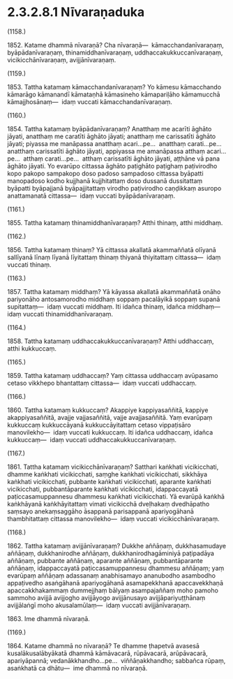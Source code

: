 

# 2.3.2.8.1 Nīvaraṇaduka






(1158.)

1852\. Katame dhammā nīvaraṇā? Cha nīvaraṇā—  kāmacchandanīvaraṇaṃ, byāpādanīvaraṇaṃ, thinamiddhanīvaraṇaṃ, uddhaccakukkuccanīvaraṇaṃ, vicikicchānīvaraṇaṃ, avijjānīvaraṇaṃ.

(1159.)

1853\. Tattha katamaṃ kāmacchandanīvaraṇaṃ? Yo kāmesu kāmacchando kāmarāgo kāmanandī kāmataṇhā kāmasineho kāmapariḷāho kāmamucchā kāmajjhosānaṃ—  idaṃ vuccati kāmacchandanīvaraṇaṃ.

(1160.)

1854\. Tattha katamaṃ byāpādanīvaraṇaṃ? Anatthaṃ me acarīti āghāto jāyati, anatthaṃ me caratīti āghāto jāyati; anatthaṃ me carissatīti āghāto jāyati; piyassa me manāpassa anatthaṃ acari…pe…  anatthaṃ carati…pe…  anatthaṃ carissatīti āghāto jāyati, appiyassa me amanāpassa atthaṃ acari…pe…  atthaṃ carati…pe…  atthaṃ carissatīti āghāto jāyati, aṭṭhāne vā pana āghāto jāyati. Yo evarūpo cittassa āghāto paṭighāto paṭighaṃ paṭivirodho kopo pakopo sampakopo doso padoso sampadoso cittassa byāpatti manopadoso kodho kujjhanā kujjhitattaṃ doso dussanā dussitattaṃ byāpatti byāpajjanā byāpajjitattaṃ virodho paṭivirodho caṇḍikkaṃ asuropo anattamanatā cittassa—  idaṃ vuccati byāpādanīvaraṇaṃ.

(1161.)

1855\. Tattha katamaṃ thinamiddhanīvaraṇaṃ? Atthi thinaṃ, atthi middhaṃ.

(1162.)

1856\. Tattha katamaṃ thinaṃ? Yā cittassa akallatā akammaññatā olīyanā sallīyanā līnaṃ līyanā līyitattaṃ thinaṃ thiyanā thiyitattaṃ cittassa—  idaṃ vuccati thinaṃ.

(1163.)

1857\. Tattha katamaṃ middhaṃ? Yā kāyassa akallatā akammaññatā onāho pariyonāho antosamorodho middhaṃ soppaṃ pacalāyikā soppaṃ supanā supitattaṃ—  idaṃ vuccati middhaṃ. Iti idañca thinaṃ, idañca middhaṃ—  idaṃ vuccati thinamiddhanīvaraṇaṃ.

(1164.)

1858\. Tattha katamaṃ uddhaccakukkuccanīvaraṇaṃ? Atthi uddhaccaṃ, atthi kukkuccaṃ.

(1165.)

1859\. Tattha katamaṃ uddhaccaṃ? Yaṃ cittassa uddhaccaṃ avūpasamo cetaso vikkhepo bhantattaṃ cittassa—  idaṃ vuccati uddhaccaṃ.

(1166.)

1860\. Tattha katamaṃ kukkuccaṃ? Akappiye kappiyasaññitā, kappiye akappiyasaññitā, avajje vajjasaññitā, vajje avajjasaññitā. Yaṃ evarūpaṃ kukkuccaṃ kukkuccāyanā kukkuccāyitattaṃ cetaso vippaṭisāro manovilekho—  idaṃ vuccati kukkuccaṃ. Iti idañca uddhaccaṃ, idañca kukkuccaṃ—  idaṃ vuccati uddhaccakukkuccanīvaraṇaṃ.

(1167.)

1861\. Tattha katamaṃ vicikicchānīvaraṇaṃ? Satthari kaṅkhati vicikicchati, dhamme kaṅkhati vicikicchati, saṃghe kaṅkhati vicikicchati, sikkhāya kaṅkhati vicikicchati, pubbante kaṅkhati vicikicchati, aparante kaṅkhati vicikicchati, pubbantāparante kaṅkhati vicikicchati, idappaccayatā paṭiccasamuppannesu dhammesu kaṅkhati vicikicchati. Yā evarūpā kaṅkhā kaṅkhāyanā kaṅkhāyitattaṃ vimati vicikicchā dveḷhakaṃ dvedhāpatho saṃsayo anekaṃsaggāho āsappanā parisappanā apariyogāhanā thambhitattaṃ cittassa manovilekho—  idaṃ vuccati vicikicchānīvaraṇaṃ.

(1168.)

1862\. Tattha katamaṃ avijjānīvaraṇaṃ? Dukkhe aññāṇaṃ, dukkhasamudaye aññāṇaṃ, dukkhanirodhe aññāṇaṃ, dukkhanirodhagāminiyā paṭipadāya aññāṇaṃ, pubbante aññāṇaṃ, aparante aññāṇaṃ, pubbantāparante aññāṇaṃ, idappaccayatā paṭiccasamuppannesu dhammesu aññāṇaṃ; yaṃ evarūpaṃ aññāṇaṃ adassanaṃ anabhisamayo ananubodho asambodho appaṭivedho asaṅgāhanā apariyogāhanā asamapekkhanā apaccavekkhaṇā apaccakkhakammaṃ dummejjhaṃ bālyaṃ asampajaññaṃ moho pamoho sammoho avijjā avijjogho avijjāyogo avijjānusayo avijjāpariyuṭṭhānaṃ avijjālaṅgī moho akusalamūlaṃ—  idaṃ vuccati avijjānīvaraṇaṃ.

1863\. Ime dhammā nīvaraṇā.

(1169.)

1864\. Katame dhammā no nīvaraṇā? Te dhamme ṭhapetvā avasesā kusalākusalābyākatā dhammā kāmāvacarā, rūpāvacarā, arūpāvacarā, apariyāpannā; vedanākkhandho…pe…  viññāṇakkhandho; sabbañca rūpaṃ, asaṅkhatā ca dhātu—  ime dhammā no nīvaraṇā.



